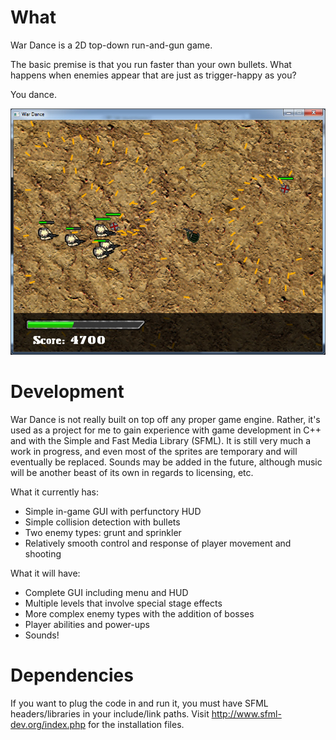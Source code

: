 # What

War Dance is a 2D top-down run-and-gun game.

The basic premise is that you run faster than your own bullets. What happens when enemies appear that are just as trigger-happy as you?

You dance.

![Still in development!](hub/screenshot.jpg)

# Development

War Dance is not really built on top off any proper game engine. Rather, it's used as a project for me to gain experience with game development in C++ and with the Simple and Fast Media Library (SFML). It is still very much a work in progress, and even most of the sprites are temporary and will eventually be replaced. Sounds may be added in the future, although music will be another beast of its own in regards to licensing, etc.

What it currently has:
- Simple in-game GUI with perfunctory HUD
- Simple collision detection with bullets
- Two enemy types: grunt and sprinkler
- Relatively smooth control and response of player movement and shooting

What it will have:
- Complete GUI including menu and HUD
- Multiple levels that involve special stage effects
- More complex enemy types with the addition of bosses
- Player abilities and power-ups
- Sounds!

# Dependencies

If you want to plug the code in and run it, you must have SFML headers/libraries in your include/link paths. Visit http://www.sfml-dev.org/index.php for the installation files.